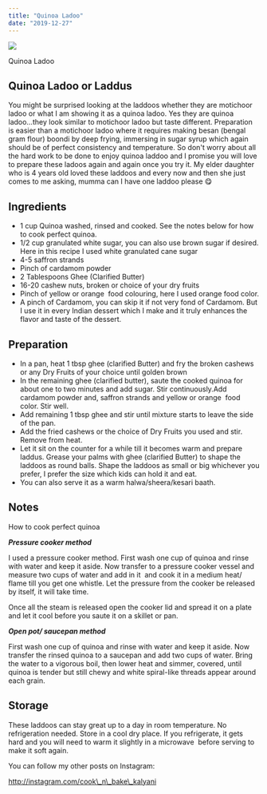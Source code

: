 ```yaml
---
title: "Quinoa Ladoo"
date: "2019-12-27"
---
```


![](https://cooknbakekalyani.files.wordpress.com/2019/12/ladoo.jpg?w=1024)

Quinoa Ladoo

## Quinoa Ladoo or Laddus

You might be surprised looking at the laddoos whether they are motichoor ladoo or what I am showing it as a quinoa ladoo. Yes they are quinoa ladoo…they look similar to motichoor ladoo but taste different. Preparation is easier than a motichoor ladoo where it requires making besan (bengal gram flour) boondi by deep frying, immersing in sugar syrup which again should be of perfect consistency and temperature. So don't worry about all the hard work to be done to enjoy quinoa laddoo and I promise you will love to prepare these ladoos again and again once you try it. My elder daughter who is 4 years old loved these laddoos and every now and then she just comes to me asking, mumma can I have one laddoo please 😋

## Ingredients

- 1 cup Quinoa washed, rinsed and cooked. See the notes below for how to cook perfect quinoa.
- 1/2 cup granulated white sugar, you can also use brown sugar if desired. Here in this recipe I used white granulated cane sugar 
- 4-5 saffron strands
- Pinch of cardamom powder
- 2 Tablespoons Ghee (Clarified Butter)
- 16-20 cashew nuts, broken or choice of your dry fruits
- Pinch of yellow or orange  food colouring, here I used orange food color.
- A pinch of Cardamom, you can skip it if not very fond of Cardamom. But I use it in every Indian dessert which I make and it truly enhances the flavor and taste of the dessert.

## Preparation

- In a pan, heat 1 tbsp ghee (clarified Butter) and fry the broken cashews or any Dry Fruits of your choice until golden brown
- In the remaining ghee (clarified butter), saute the cooked quinoa for about one to two minutes and add sugar. Stir continuously.Add cardamom powder and, saffron strands and yellow or orange  food color. Stir well.
- Add remaining 1 tbsp ghee and stir until mixture starts to leave the side of the pan.
- Add the fried cashews or the choice of Dry Fruits you used and stir. Remove from heat.
- Let it sit on the counter for a while till it becomes warm and prepare laddus. Grease your palms with ghee (clarified Butter) to shape the laddoos as round balls. Shape the laddoos as small or big whichever you prefer, I prefer the size which kids can hold it and eat.
- You can also serve it as a warm halwa/sheera/kesari baath.

## Notes

How to cook perfect quinoa 

_**Pressure cooker method**_

I used a pressure cooker method. First wash one cup of quinoa and rinse with water and keep it aside. Now transfer to a pressure cooker vessel and measure two cups of water and add in it  and cook it in a medium heat/ flame till you get one whistle. Let the pressure from the cooker be released by itself, it will take time. 

Once all the steam is released open the cooker lid and spread it on a plate and let it cool before you saute it on a skillet or pan.

_**Open pot/ saucepan method**_

First wash one cup of quinoa and rinse with water and keep it aside. Now transfer the rinsed quinoa to a saucepan and add two cups of water. Bring the water to a vigorous boil, then lower heat and simmer, covered, until quinoa is tender but still chewy and white spiral-like threads appear around each grain.

## Storage

These laddoos can stay great up to a day in room temperature. No refrigeration needed. Store in a cool dry place. If you refrigerate, it gets hard and you will need to warm it slightly in a microwave  before serving to make it soft again.

You can follow my other posts on Instagram:

http://instagram.com/cook\_n\_bake\_kalyani
